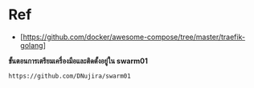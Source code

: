 # Ref 
- [https://github.com/docker/awesome-compose/tree/master/traefik-golang]
 
 **ขั้นตอนการเตรียมเครื่องมือและติดตั้งอยู่ใน swarm01**
 ```
https://github.com/DNujira/swarm01
 ```
